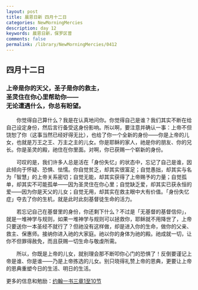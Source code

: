 ```yaml
---
layout: post
title: 晨恩日新 四月十二日
categories: NewMorningMercies
description: day 12
keywords: 晨恩日新，保罗区普
comments: false
permalink: /library/NewMorningMercies/0412
---
```


## 四月十二日

### 上帝是你的天父，圣子是你的救主， <br> 圣灵住在你心里帮助你—— <br> 无论遭遇什么，你总有盼望。

&emsp;&emsp;你觉得自己算什么？我是在认真地问你。你觉得自己是谁？我们其实不断在给自己设定身份，然后言行备受这身份影响。所以啊，要注意并确认一事：上帝不但饶恕了你（这事当然已经好得无比），也给了你一个全新的身份——你是上帝的儿女，也就是万王之王、万主之主的儿女。你是耶稣的家人，祂是你的朋友、你的兄长。你是圣灵的殿，祂住在你里面。对啊，你已获赐一个崭新的身份。

&emsp;&emsp;可叹的是，我们许多人总是活在「身份失忆」的状态中，忘记了自己是谁，因此倾向于怀疑、恐惧、怯懦。你自觉贫乏，却其实很富足；自觉愚拙，却其实与名为「智慧」的上帝关系密切；自觉无能，却其实获得了上帝赐予的力量；自觉孤单，却其实不可能孤单——因为圣灵住在你心里；自觉缺乏爱，却其实已获永恒的爱——因为你是天父的儿女；自觉无用，却其实在救主眼中大有价值。「身份失忆症」夺去了你的生机，就是此时此刻基督徒生命的活力。

&emsp;&emsp;若忘记自己在基督里的身份，你还剩下什么？不过是「无基督的基督信仰」，就是一堆神学与规则，如果一堆神学与规则可以拯救你，耶稣就不用降世了，上帝只要送你一本圣经不就行了？但祂没有这样做，却是进入你的生命，做你的父亲、救主、保惠师。接纳你进入祂的大家庭。祂以你的身体为祂的殿。祂成就一切，让你不但罪得赦免，而且获赐一切生命与敬虔所需。

&emsp;&emsp;所以，你既是上帝的儿女，就别理会那不断叩你心门的恐惧了！反倒要谨记上帝是谁、你是谁——乃是上帝拣选的儿女。别只晓得礼赞上帝的恩典，更要让上帝的恩典重塑今日的生活、明日的生活。

更多的信息和勉励：[约翰一书三章1至10节]()